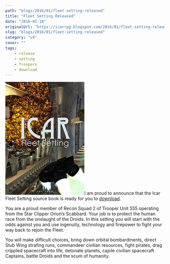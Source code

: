 ```yaml
---
path: "blogs/2016/01/fleet-setting-released"
title: "Fleet Setting Released"
date: "2016-01-18"
originalUrl: "https://icarrpg.blogspot.com/2016/01/fleet-setting-released.html"
slug: "blogs/2016/01/fleet-setting-released"
category: "v4"
cover: ""
tags:
    - release
    - setting
    - Troopers
    - download
---
```

[![A Fleet stone dropship powered away from a building engulfed in fire](./images/fleet-setting.jpg)](http://www.drivethrurpg.com/product/171424/Icar-Fleet-Setting)I am proud to announce that the Icar Fleet Setting source book is ready for you to [download](http://www.drivethrurpg.com/product/171424/Icar-Fleet-Setting).  

You are a proud member of Recon Squad 2 of Trooper Unit 555 operating from the Star Clipper Orion’s Scabbard. Your job is to protect the human race from the onslaught of the Droids. In this setting you will start with the odds against you and use ingenuity, technology and firepower to fight your way back to rejoin the Fleet.  

You will make difficult choices, bring down orbital bombardments, direct Stub Wing strafing runs, commandeer civilian resources, fight pirates, drag crippled spacecraft into life, detonate planets, cajole civilian spacecraft Captains, battle Droids and the scum of humanity.